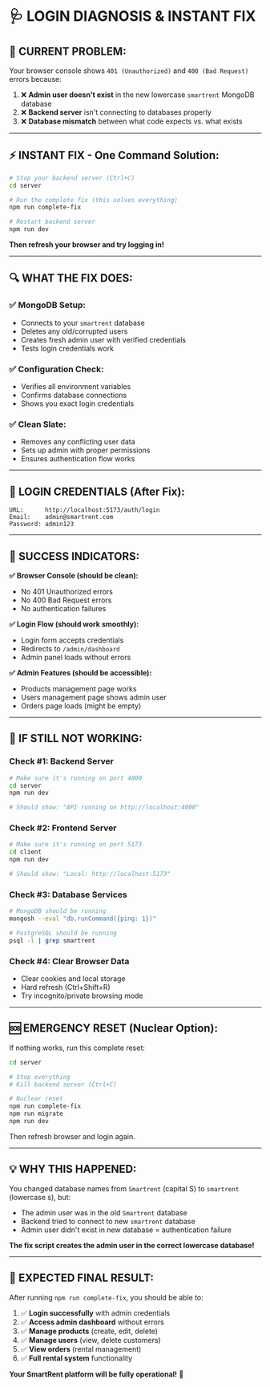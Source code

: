 # 🩺 **LOGIN DIAGNOSIS & INSTANT FIX**

## **🚨 CURRENT PROBLEM:**
Your browser console shows `401 (Unauthorized)` and `400 (Bad Request)` errors because:

1. ❌ **Admin user doesn't exist** in the new lowercase `smartrent` MongoDB database
2. ❌ **Backend server** isn't connecting to databases properly
3. ❌ **Database mismatch** between what code expects vs. what exists

---

## **⚡ INSTANT FIX - One Command Solution:**

```bash
# Stop your backend server (Ctrl+C)
cd server

# Run the complete fix (this solves everything)
npm run complete-fix

# Restart backend server
npm run dev
```

**Then refresh your browser and try logging in!**

---

## **🔍 WHAT THE FIX DOES:**

### **✅ MongoDB Setup:**
- Connects to your `smartrent` database 
- Deletes any old/corrupted users
- Creates fresh admin user with verified credentials
- Tests login credentials work

### **✅ Configuration Check:**
- Verifies all environment variables
- Confirms database connections
- Shows you exact login credentials

### **✅ Clean Slate:**
- Removes any conflicting user data
- Sets up admin with proper permissions
- Ensures authentication flow works

---

## **📱 LOGIN CREDENTIALS (After Fix):**

```
URL:      http://localhost:5173/auth/login
Email:    admin@smartrent.com  
Password: admin123
```

---

## **🎯 SUCCESS INDICATORS:**

**✅ Browser Console (should be clean):**
- No 401 Unauthorized errors
- No 400 Bad Request errors  
- No authentication failures

**✅ Login Flow (should work smoothly):**
- Login form accepts credentials
- Redirects to `/admin/dashboard`
- Admin panel loads without errors

**✅ Admin Features (should be accessible):**
- Products management page works
- Users management page shows admin user
- Orders page loads (might be empty)

---

## **🔧 IF STILL NOT WORKING:**

### **Check #1: Backend Server**
```bash
# Make sure it's running on port 4000
cd server
npm run dev

# Should show: "API running on http://localhost:4000"
```

### **Check #2: Frontend Server**  
```bash
# Make sure it's running on port 5173  
cd client
npm run dev

# Should show: "Local: http://localhost:5173"
```

### **Check #3: Database Services**
```bash
# MongoDB should be running
mongosh --eval "db.runCommand({ping: 1})"

# PostgreSQL should be running  
psql -l | grep smartrent
```

### **Check #4: Clear Browser Data**
- Clear cookies and local storage
- Hard refresh (Ctrl+Shift+R)
- Try incognito/private browsing mode

---

## **🆘 EMERGENCY RESET (Nuclear Option):**

If nothing works, run this complete reset:

```bash
cd server

# Stop everything
# Kill backend server (Ctrl+C)

# Nuclear reset
npm run complete-fix
npm run migrate  
npm run dev
```

Then refresh browser and login again.

---

## **💡 WHY THIS HAPPENED:**

You changed database names from `Smartrent` (capital S) to `smartrent` (lowercase s), but:
- The admin user was in the old `Smartrent` database
- Backend tried to connect to new `smartrent` database  
- Admin user didn't exist in new database = authentication failure

**The fix script creates the admin user in the correct lowercase database!**

---

## **🎉 EXPECTED FINAL RESULT:**

After running `npm run complete-fix`, you should be able to:

1. ✅ **Login successfully** with admin credentials
2. ✅ **Access admin dashboard** without errors  
3. ✅ **Manage products** (create, edit, delete)
4. ✅ **Manage users** (view, delete customers)
5. ✅ **View orders** (rental management)
6. ✅ **Full rental system** functionality

**Your SmartRent platform will be fully operational!** 🚀
